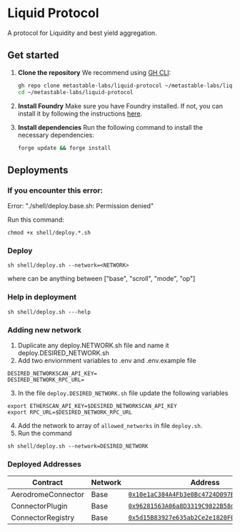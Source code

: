 # Liquid Protocol

A protocol for Liquidity and best yield aggregation.

## Get started

1. **Clone the repository**
   We recommend using [GH CLI](https://cli.github.com):

   ```sh
   gh repo clone metastable-labs/liquid-protocol ~/metastable-labs/liquid-protocol
   cd ~/metastable-labs/liquid-protocol
   ```

2. **Install Foundry**
   Make sure you have Foundry installed. If not, you can install it by following the instructions [here](https://book.getfoundry.sh/getting-started/installation).

3. **Install dependencies**
   Run the following command to install the necessary dependencies:

   ```sh
   forge update && forge install
   ```

## Deployments

### If you encounter this error:

Error: "./shell/deploy.base.sh: Permission denied"

Run this command:

```
chmod +x shell/deploy.*.sh
```

### Deploy

```
sh shell/deploy.sh --network=<NETWORK>
```

where <NETWORK> can be anything between ["base", "scroll", "mode", "op"]

### Help in deployment

```
sh shell/deploy.sh ---help
```

### Adding new network

1. Duplicate any deploy.NETWORK.sh file and name it deploy.DESIRED_NETWORK.sh
2. Add two enviornment variables to .env and .env.example file

```
DESIRED_NETWORKSCAN_API_KEY=
DESIRED_NETWORK_RPC_URL=
```

3. In the file `deploy.DESIRED_NETWORK.sh` file update the following variables

```
export ETHERSCAN_API_KEY=$DESIRED_NETWORKSCAN_API_KEY
export RPC_URL=$DESIRED_NETWORK_RPC_URL
```

4. Add the network to array of `allowed_networks` in file `deploy.sh`.
5. Run the command

```
sh shell/deploy.sh --network=DESIRED_NETWORK
```

### Deployed Addresses

| Contract | Network | Address |
|----------|---------|---------|
| AerodromeConnector | Base | [`0x10e1aC384A4Fb3e0Bc4724D097B0d7F4e99143E6`](https://basescan.org/address/0x10e1aC384A4Fb3e0Bc4724D097B0d7F4e99143E6) |
| ConnectorPlugin | Base | [`0x96281563A06a8D3319C9822B58d8808FaC7EA14D`](https://basescan.org/address/0x96281563A06a8D3319C9822B58d8808FaC7EA14D) |
| ConnectorRegistry | Base | [`0x5d15B83927e635ab2Ce2e1820F03Ac552082b047`](https://basescan.org/address/0x5d15B83927e635ab2Ce2e1820F03Ac552082b047) |
